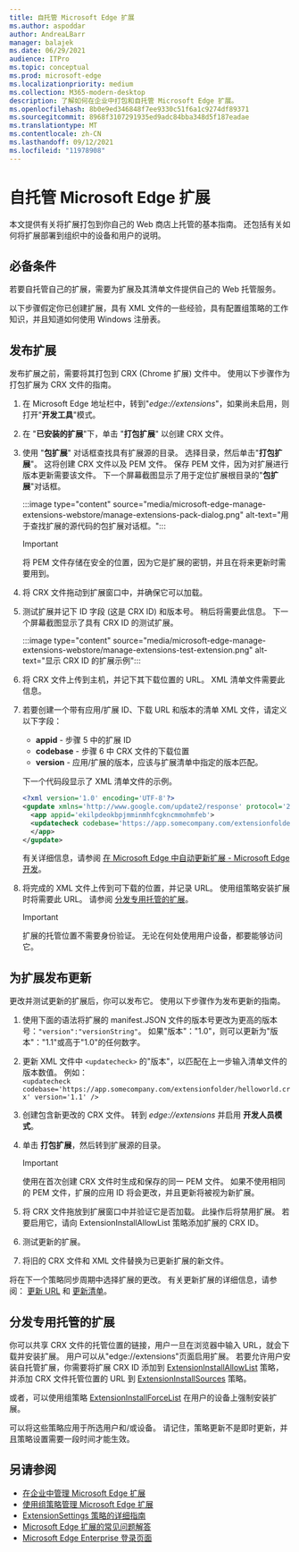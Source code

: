 ```yaml
---
title: 自托管 Microsoft Edge 扩展
ms.author: aspoddar
author: AndreaLBarr
manager: balajek
ms.date: 06/29/2021
audience: ITPro
ms.topic: conceptual
ms.prod: microsoft-edge
ms.localizationpriority: medium
ms.collection: M365-modern-desktop
description: 了解如何在企业中打包和自托管 Microsoft Edge 扩展。
ms.openlocfilehash: 8b0e9ed346848f7ee9330c51f6a1c9274df89371
ms.sourcegitcommit: 8968f3107291935ed9adc84bba348d5f187eadae
ms.translationtype: MT
ms.contentlocale: zh-CN
ms.lasthandoff: 09/12/2021
ms.locfileid: "11978908"
---
```

# <a name="self-host-microsoft-edge-extensions"></a>自托管 Microsoft Edge 扩展

本文提供有关将扩展打包到你自己的 Web 商店上托管的基本指南。 还包括有关如何将扩展部署到组织中的设备和用户的说明。

## <a name="prerequisites"></a>必备条件

若要自托管自己的扩展，需要为扩展及其清单文件提供自己的 Web 托管服务。

 以下步骤假定你已创建扩展，具有 XML 文件的一些经验，具有配置组策略的工作知识，并且知道如何使用 Windows 注册表。

## <a name="publish-an-extension"></a>发布扩展

发布扩展之前，需要将其打包到 CRX (Chrome 扩展) 文件中。 使用以下步骤作为打包扩展为 CRX 文件的指南。

1. 在 Microsoft Edge 地址栏中，转到"*edge://extensions*"，如果尚未启用，则打开"**开发工具**"模式。
2. 在 "**已安装的扩展**"下，单击 "**打包扩展**" 以创建 CRX 文件。
3. 使用 "**包扩展**" 对话框查找具有扩展源的目录。 选择目录，然后单击"**打包扩展**"。  这将创建 CRX 文件以及 PEM 文件。 保存 PEM 文件，因为对扩展进行版本更新需要该文件。 下一个屏幕截图显示了用于定位扩展根目录的"**包扩展**"对话框。

   :::image type="content" source="media/microsoft-edge-manage-extensions-webstore/manage-extensions-pack-dialog.png" alt-text="用于查找扩展的源代码的包扩展对话框。":::

   > [!IMPORTANT]
   > 将 PEM 文件存储在安全的位置，因为它是扩展的密钥，并且在将来更新时需要用到。

4. 将 CRX 文件拖动到扩展窗口中，并确保它可以加载。
5. 测试扩展并记下 ID 字段 (这是 CRX ID) 和版本号。 稍后将需要此信息。 下一个屏幕截图显示了具有 CRX ID 的测试扩展。

   :::image type="content" source="media/microsoft-edge-manage-extensions-webstore/manage-extensions-test-extension.png" alt-text="显示 CRX ID 的扩展示例":::

6. 将 CRX 文件上传到主机，并记下其下载位置的 URL。 XML 清单文件需要此信息。
7. 若要创建一个带有应用/扩展 ID、下载 URL 和版本的清单 XML 文件，请定义以下字段：  

   - **appid** - 步骤 5 中的扩展 ID
   - **codebase** - 步骤 6 中 CRX 文件的下载位置
   - **version** - 应用/扩展的版本，应该与扩展清单中指定的版本匹配。

   下一个代码段显示了 XML 清单文件的示例。

   ```xml
   <?xml version='1.0' encoding='UTF-8'?> 
   <gupdate xmlns='http://www.google.com/update2/response' protocol='2.0'> 
     <app appid='ekilpdeokbpjmminmhfcgkncmmohmfeb'> 
     <updatecheck codebase='https://app.somecompany.com/extensionfolder/helloworld.crx' version='1.0' /> 
     </app> 
   </gupdate> 
   ```

   有关详细信息，请参阅 [在 Microsoft Edge 中自动更新扩展 - Microsoft Edge 开发](/microsoft-edge/extensions-chromium/enterprise/auto-update)。

8. 将完成的 XML 文件上传到可下载的位置，并记录 URL。 使用组策略安装扩展时将需要此 URL。 请参阅 [分发专用托管的扩展](#distribute-a-privately-hosted-extension)。

   > [!IMPORTANT]
   > 扩展的托管位置不需要身份验证。 无论在何处使用用户设备，都要能够访问它。

## <a name="publish-updates-to-an-extension"></a>为扩展发布更新

更改并测试更新的扩展后，你可以发布它。 使用以下步骤作为发布更新的指南。

1. 使用下面的语法将扩展的 manifest.JSON 文件的版本号更改为更高的版本号：`"version":"versionString"`。 如果"版本"："1.0"，则可以更新为"版本"："1.1"或高于"1.0"的任何数字。
2. 更新 XML 文件中 `<updatecheck>` 的"版本"，以匹配在上一步输入清单文件的版本数值。 例如：<br>`<updatecheck codebase='https://app.somecompany.com/extensionfolder/helloworld.crx' version='1.1' />`
3. 创建包含新更改的 CRX 文件。 转到 *edge://extensions* 并启用 **开发人员模式**。
4. 单击 **打包扩展**，然后转到扩展源的目录。

   > [!IMPORTANT]
   > 使用在首次创建 CRX 文件时生成和保存的同一 PEM 文件。 如果不使用相同的 PEM 文件，扩展的应用 ID 将会更改，并且更新将被视为新扩展。

5. 将 CRX 文件拖放到扩展窗口中并验证它是否加载。 此操作后将禁用扩展。 若要启用它，请向 ExtensionInstallAllowList 策略添加扩展的 CRX ID。 
6. 测试更新的扩展。
7. 将旧的 CRX 文件和 XML 文件替换为已更新扩展的新文件。

将在下一个策略同步周期中选择扩展的更改。 有关更新扩展的详细信息，请参阅： [更新 URL](/microsoft-edge/extensions-chromium/enterprise/auto-update#update-url) 和 [更新清单](/microsoft-edge/extensions-chromium/enterprise/auto-update#updated-manifest)。

## <a name="distribute-a-privately-hosted-extension"></a>分发专用托管的扩展

你可以共享 CRX 文件的托管位置的链接，用户一旦在浏览器中输入 URL，就会下载并安装扩展。 用户可以从"edge://extensions"页面启用扩展。 若要允许用户安装自托管扩展，你需要将扩展 CRX ID 添加到 [ExtensionInstallAllowList](/deployedge/microsoft-edge-policies#extensioninstallallowlist) 策略，并添加 CRX 文件托管位置的 URL 到 [ExtensionInstallSources](/deployedge/microsoft-edge-policies#extensioninstallsources) 策略。

或者，可以使用组策略 [ExtensionInstallForceList](/deployedge/microsoft-edge-manage-extensions-policies#force-install-an-extension) 在用户的设备上强制安装扩展。

可以将这些策略应用于所选用户和/或设备。 请记住，策略更新不是即时更新，并且策略设置需要一段时间才能生效。

## <a name="see-also"></a>另请参阅

- [在企业中管理 Microsoft Edge 扩展](microsoft-edge-manage-extensions.md)
- [使用组策略管理 Microsoft Edge 扩展](microsoft-edge-manage-extensions-policies.md)
- [ExtensionSettings 策略的详细指南](microsoft-edge-manage-extensions-ref-guide.md)
- [Microsoft Edge 扩展的常见问题解答](microsoft-edge-manage-extensions-faq.md)
- [Microsoft Edge Enterprise 登录页面](https://aka.ms/EdgeEnterprise)
